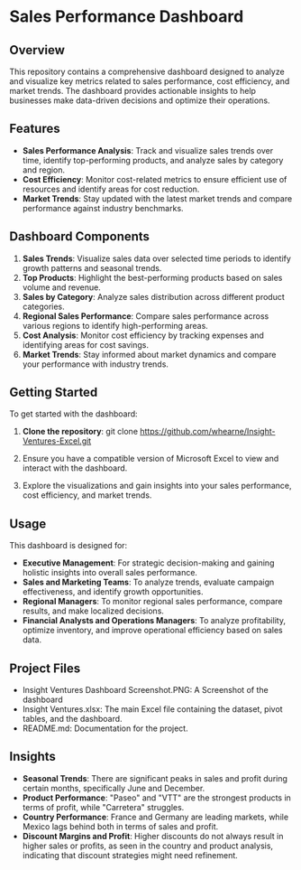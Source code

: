 # Sales Performance Dashboard
## Overview
This repository contains a comprehensive dashboard designed to analyze and visualize key metrics related to sales performance, cost efficiency, and market trends. The dashboard provides actionable insights to help businesses make data-driven decisions and optimize their operations.

## Features
- **Sales Performance Analysis**: Track and visualize sales trends over time, identify top-performing products, and analyze sales by category and region.
- **Cost Efficiency**: Monitor cost-related metrics to ensure efficient use of resources and identify areas for cost reduction.
- **Market Trends**: Stay updated with the latest market trends and compare performance against industry benchmarks.
## Dashboard Components
1. **Sales Trends**: Visualize sales data over selected time periods to identify growth patterns and seasonal trends.
2. **Top Products**: Highlight the best-performing products based on sales volume and revenue.
3. **Sales by Category**: Analyze sales distribution across different product categories.
4. **Regional Sales Performance**: Compare sales performance across various regions to identify high-performing areas.
5. **Cost Analysis**: Monitor cost efficiency by tracking expenses and identifying areas for cost savings.
6. **Market Trends**: Stay informed about market dynamics and compare your performance with industry trends.
## Getting Started
To get started with the dashboard:

1. **Clone the repository**:
git clone https://github.com/whearne/Insight-Ventures-Excel.git

2. Ensure you have a compatible version of Microsoft Excel to view and interact with the dashboard.
3. Explore the visualizations and gain insights into your sales performance, cost efficiency, and market trends.
## Usage
This dashboard is designed for:

- **Executive Management**: For strategic decision-making and gaining holistic insights into overall sales performance.
- **Sales and Marketing Teams**: To analyze trends, evaluate campaign effectiveness, and identify growth opportunities.
- **Regional Managers**: To monitor regional sales performance, compare results, and make localized decisions.
- **Financial Analysts and Operations Managers**: To analyze profitability, optimize inventory, and improve operational efficiency based on sales data.

## Project Files

- Insight Ventures Dashboard Screenshot.PNG: A Screenshot of the dashboard
- Insight Ventures.xlsx: The main Excel file containing the dataset, pivot tables, and the dashboard.
- README.md: Documentation for the project.

## Insights
- **Seasonal Trends**: There are significant peaks in sales and profit during certain months, specifically June and December.
- **Product Performance**: "Paseo" and "VTT" are the strongest products in terms of profit, while "Carretera" struggles.
- **Country Performance**: France and Germany are leading markets, while Mexico lags behind both in terms of sales and profit.
- **Discount Margins and Profit**: Higher discounts do not always result in higher sales or profits, as seen in the country and product analysis, indicating that discount strategies might need refinement.

  
